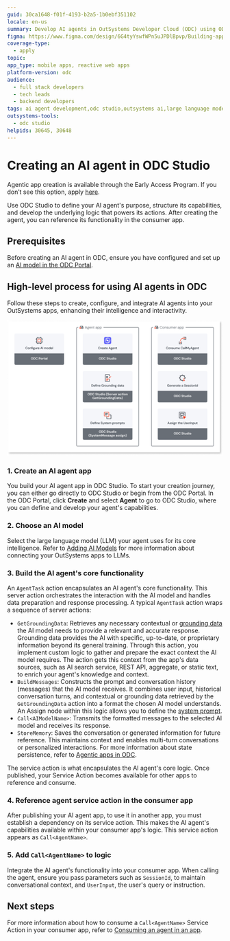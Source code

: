 ```yaml
---
guid: 30ca1648-f01f-4193-b2a5-1b0ebf351102
locale: en-us
summary: Develop AI agents in OutSystems Developer Cloud (ODC) using ODC Studio, configure their capabilities, and integrate them with your mobile and reactive web apps.
figma: https://www.figma.com/design/6G4tyYswfWPn5uJPDlBpvp/Building-apps?m=auto&node-id=7614-231&t=xAl8FSPFM1T6mRgI-1
coverage-type:
  - apply
topic:
app_type: mobile apps, reactive web apps
platform-version: odc
audience:
  - full stack developers
  - tech leads
  - backend developers
tags: ai agent development,odc studio,outsystems ai,large language models,mobile apps
outsystems-tools:
  - odc studio
helpids: 30645, 30648
---
```


# Creating an AI agent in ODC Studio

<div class="info" markdown="1">

Agentic app creation is available through the Early Access Program. If you don’t see this option, apply [here](https://www.outsystems.com/low-code-platform/agentic-ai-workbench/eap-agent-workbench/).

</div>

Use ODC Studio to define your AI agent's purpose, structure its capabilities, and develop the underlying logic that powers its actions. After creating the agent, you can reference its functionality in the consumer app.

## Prerequisites

Before creating an AI agent in ODC, ensure you have configured and set up an [AI model in the ODC Portal](add-ai-models.md). 

## High-level process for using AI agents in ODC 

Follow these steps to create, configure, and integrate AI agents into your OutSystems apps, enhancing their intelligence and interactivity.

![Diagram showing the high-level process for creating, configuring, and integrating AI agents in OutSystems Developer Cloud (ODC).](images/use-agents-diag.png "High-level process for using AI agents in ODC")

### 1. Create an AI agent app

You build your AI agent app in ODC Studio. To start your creation journey, you can either go directly to ODC Studio or begin from the ODC Portal. In the ODC Portal, click **Create** and select **Agent** to go to ODC Studio, where you can define and develop your agent's capabilities.

### 2. Choose an AI model 

Select the large language model (LLM) your agent uses for its core intelligence. Refer to [Adding AI Models](add-ai-models.md) for more information about connecting your OutSystems apps to LLMs.

### 3. Build the AI agent's core functionality

An `AgentTask` action encapsulates an AI agent's core functionality. This server action orchestrates the interaction with the AI model and handles data preparation and response processing. A typical `AgentTask` action wraps a sequence of server actions:

* `GetGroundingData`: Retrieves any necessary contextual or [grounding data](agentic-apps.md#grounding) the AI model needs to provide a relevant and accurate response. Grounding data provides the AI with specific, up-to-date, or proprietary information beyond its general training. Through this action, you implement custom logic to gather and prepare the exact context the AI model requires. The action gets this context from the app's data sources, such as AI search service, REST API, aggregate, or static text, to enrich your agent's knowledge and context.  
* `BuildMessages`: Constructs the prompt and conversation history (messages) that the AI model receives. It combines user input, historical conversation turns, and contextual or grounding data retrieved by the `GetGroundingData` action into a format the chosen AI model understands. An Assign node within this logic allows you to define the [system prompt](agentic-apps.md#system-prompts).  
* `Call<AIModelName>`: Transmits the formatted messages to the selected AI model and receives its response.  
* `StoreMemory`: Saves the conversation or generated information for future reference. This maintains context and enables multi-turn conversations or personalized interactions. For more information about state persistence, refer to [Agentic apps in ODC](agentic-apps.md#state-persistence).

The service action is what encapsulates the AI agent's core logic. Once published, your Service Action becomes available for other apps to reference and consume.

### 4. Reference agent service action in the consumer app

After publishing your AI agent app, to use it in another app, you must establish a dependency on its service action. This makes the AI agent's capabilities available within your consumer app's logic. This service action appears as `Call<AgentName>`. 

### 5. Add `Call<AgentName>` to logic

Integrate the AI agent's functionality into your consumer app. When calling the agent, ensure you pass parameters such as `SessionId`, to maintain conversational context, and `UserInput`, the user's query or instruction. 

## Next steps

For more information about how to consume a `Call<AgentName>` Service Action in your consumer app, refer to [Consuming an agent in an app](consumer-app.md).
